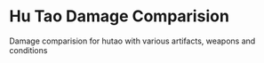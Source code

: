 # Hu Tao Damage Comparision
Damage comparision for hutao with various artifacts, weapons and conditions
